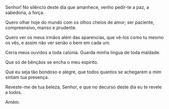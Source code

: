 
Senhor! No silêncio deste dia que amanhece,
venho pedir-te a paz, a sabedoria,
a força.

Quero olhar hoje do mundo com os olhos cheios de amor;
ser paciente, compreensivo, manso e prudente.

Quero ver os meus irmãos além das aparencias,
que vê-los como tu mesmo os vês,
e assim não ver senão o bem em cada um.

Cerra meus ouvidos a toda calúnia.
Guarda minha língua de toda maldade.

Que só de bênçãos se encha o meu espírito.

Que eu seja tão bondoso e alegre,
que todos quantos se achegarem a mim sintam tua presença.

Reveste-me de tua beleza, Senhor, e que no decurso
deste dia eu te revele a todos.

Amém.
